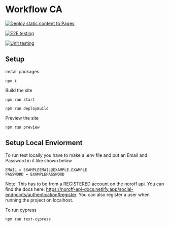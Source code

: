 # Workflow CA

[![Deploy static content to Pages](https://github.com/Thundeee/social-media-client/actions/workflows/pages.yml/badge.svg)](https://github.com/Thundeee/social-media-client/actions/workflows/pages.yml)

[![E2E testing](https://github.com/Thundeee/social-media-client/actions/workflows/e2eTests.yml/badge.svg)](https://github.com/Thundeee/social-media-client/actions/workflows/e2eTests.yml)

[![Unit testing](https://github.com/Thundeee/social-media-client/actions/workflows/unitTests.yml/badge.svg)](https://github.com/Thundeee/social-media-client/actions/workflows/unitTests.yml)

## Setup

install packages

```
npm i
```

Build the site

```
npm run start
```

```
npm run deployBuild
```

Preview the site

```
npm run preview
```

## Setup Local Enviorment

To run test locally you have to make a .env file and put an Email and Password in it like shown below

```
EMAIL = EXAMPLEEMAIL@EXAMPLE.EXAMPLE
PASSWORD = EXAMPLEPASSWORD
```

Note: This has to be from a REGISTERED account on the noroff api. You can find the docs here: https://noroff-api-docs.netlify.app/social-endpoints/authentication#register.
You can also register a user when running the project on localhost.

To run cypress

```
npm run test-cypress
```
